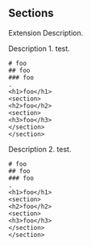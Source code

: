 ﻿## Sections
Extension Description.

Description 1.
test.

```````````````````````````````` example
# foo
## foo
### foo
.
<h1>foo</h1>
<section>
<h2>foo</h2>
<section>
<h3>foo</h3>
</section>
</section>
````````````````````````````````

Description 2.
test.

```````````````````````````````` example
# foo
## foo
### foo
.
<h1>foo</h1>
<section>
<h2>foo</h2>
<section>
<h3>foo</h3>
</section>
</section>
````````````````````````````````